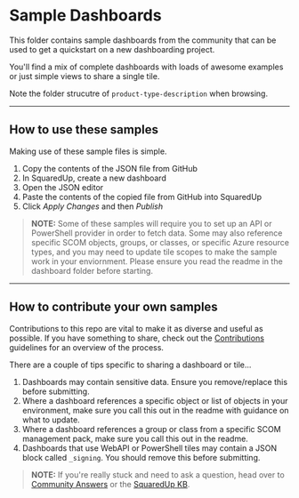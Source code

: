 # Sample Dashboards

This folder contains sample dashboards from the community that can be used to get a quickstart on a new dashboarding project.

You'll find a mix of complete dashboards with loads of awesome examples or just simple views to share a single tile.

Note the folder strucutre of `product-type-description` when browsing.

---

## How to use these samples

Making use of these sample files is simple.

1. Copy the contents of the JSON file from GitHub
2. In SquaredUp, create a new dashboard
3. Open the JSON editor
4. Paste the contents of the copied file from GitHub into SquaredUp
5. Click _Apply Changes_ and then _Publish_

> **NOTE:**  Some of these samples will require you to set up an API or PowerShell provider in order to fetch data. Some may also reference specific SCOM objects, groups, or classes, or specific Azure resource types, and you may need to update tile scopes to make the sample work in your enviornment. Please ensure you read the readme in the dashboard folder before starting.

---

## How to contribute your own samples

Contributions to this repo are vital to make it as diverse and useful as possible. If you have something to share, check out the [Contributions](https://github.com/squaredup/samples/blob/master/CONTRIBUTING.md) guidelines for an overview of the process.

There are a couple of tips specific to sharing a dashboard or tile...

1. Dashboards may contain sensitive data. Ensure you remove/replace this before submitting.
2. Where a dashboard references a specific object or list of objects in your environment, make sure you call this out in the readme with guidance on what to update.
3. Where a dashboard references a group or class from a specific SCOM management pack, make sure you call this out in the readme.
3. Dashboards that use WebAPI or PowerShell tiles may contain a JSON block called `_signing`. You should remove this before submitting.

> **NOTE:**  If you're really stuck and need to ask a question, head over to [Community Answers](https://community.squaredup.com/) or the [SquaredUp KB](https://support.squaredup.com/).
